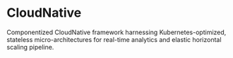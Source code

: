 # CloudNative
Componentized CloudNative framework harnessing Kubernetes-optimized, stateless micro-architectures for real-time analytics and elastic horizontal scaling pipeline.
